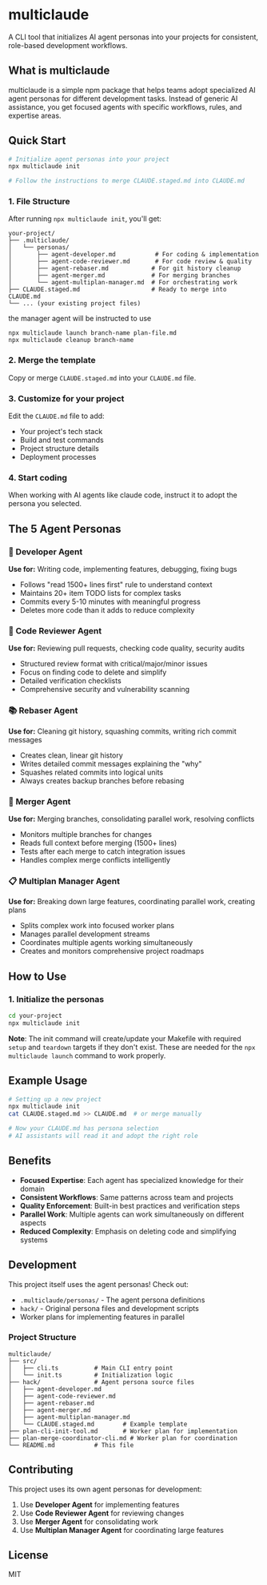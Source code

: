# multiclaude

A CLI tool that initializes AI agent personas into your projects for consistent, role-based development workflows.

## What is multiclaude

multiclaude is a simple npm package that helps teams adopt specialized AI agent personas for different development tasks. Instead of generic AI assistance, you get focused agents with specific workflows, rules, and expertise areas.

## Quick Start

```bash
# Initialize agent personas into your project
npx multiclaude init

# Follow the instructions to merge CLAUDE.staged.md into CLAUDE.md
```

### 1. File Structure

After running `npx multiclaude init`, you'll get:

```
your-project/
├── .multiclaude/
│   └── personas/
│       ├── agent-developer.md           # For coding & implementation
│       ├── agent-code-reviewer.md       # For code review & quality
│       ├── agent-rebaser.md            # For git history cleanup
│       ├── agent-merger.md             # For merging branches
│       └── agent-multiplan-manager.md  # For orchestrating work
├── CLAUDE.staged.md                    # Ready to merge into CLAUDE.md
└── ... (your existing project files)
```

the manager agent will be instructed to use

```
npx multiclaude launch branch-name plan-file.md
npx multiclaude cleanup branch-name
```

### 2. Merge the template
Copy or merge `CLAUDE.staged.md` into your `CLAUDE.md` file.

### 3. Customize for your project
Edit the `CLAUDE.md` file to add:
- Your project's tech stack
- Build and test commands
- Project structure details
- Deployment processes

### 4. Start coding
When working with AI agents like claude code, instruct it to adopt the persona you selected.

## The 5 Agent Personas

### 🔨 Developer Agent
**Use for:** Writing code, implementing features, debugging, fixing bugs
- Follows "read 1500+ lines first" rule to understand context
- Maintains 20+ item TODO lists for complex tasks
- Commits every 5-10 minutes with meaningful progress
- Deletes more code than it adds to reduce complexity

### 👀 Code Reviewer Agent
**Use for:** Reviewing pull requests, checking code quality, security audits
- Structured review format with critical/major/minor issues
- Focus on finding code to delete and simplify
- Detailed verification checklists
- Comprehensive security and vulnerability scanning

### 📚 Rebaser Agent
**Use for:** Cleaning git history, squashing commits, writing rich commit messages
- Creates clean, linear git history
- Writes detailed commit messages explaining the "why"
- Squashes related commits into logical units
- Always creates backup branches before rebasing

### 🔄 Merger Agent
**Use for:** Merging branches, consolidating parallel work, resolving conflicts
- Monitors multiple branches for changes
- Reads full context before merging (1500+ lines)
- Tests after each merge to catch integration issues
- Handles complex merge conflicts intelligently

### 📋 Multiplan Manager Agent
**Use for:** Breaking down large features, coordinating parallel work, creating plans
- Splits complex work into focused worker plans
- Manages parallel development streams
- Coordinates multiple agents working simultaneously
- Creates and monitors comprehensive project roadmaps


## How to Use

### 1. Initialize the personas
```bash
cd your-project
npx multiclaude init
```

**Note**: The init command will create/update your Makefile with required `setup` and `teardown` targets if they don't exist. These are needed for the `npx multiclaude launch` command to work properly.


## Example Usage

```bash
# Setting up a new project
npx multiclaude init
cat CLAUDE.staged.md >> CLAUDE.md  # or merge manually

# Now your CLAUDE.md has persona selection
# AI assistants will read it and adopt the right role
```

## Benefits

- **Focused Expertise**: Each agent has specialized knowledge for their domain
- **Consistent Workflows**: Same patterns across team and projects
- **Quality Enforcement**: Built-in best practices and verification steps
- **Parallel Work**: Multiple agents can work simultaneously on different aspects
- **Reduced Complexity**: Emphasis on deleting code and simplifying systems

## Development

This project itself uses the agent personas! Check out:
- `.multiclaude/personas/` - The agent persona definitions
- `hack/` - Original persona files and development scripts
- Worker plans for implementing features in parallel

### Project Structure

```
multiclaude/
├── src/
│   ├── cli.ts          # Main CLI entry point
│   └── init.ts         # Initialization logic
├── hack/               # Agent persona source files
│   ├── agent-developer.md
│   ├── agent-code-reviewer.md
│   ├── agent-rebaser.md
│   ├── agent-merger.md
│   ├── agent-multiplan-manager.md
│   └── CLAUDE.staged.md        # Example template
├── plan-cli-init-tool.md       # Worker plan for implementation
├── plan-merge-coordinator-cli.md # Worker plan for coordination
└── README.md           # This file
```

## Contributing

This project uses its own agent personas for development:

1. Use **Developer Agent** for implementing features
2. Use **Code Reviewer Agent** for reviewing changes
3. Use **Merger Agent** for consolidating work
4. Use **Multiplan Manager Agent** for coordinating large features

## License

MIT
